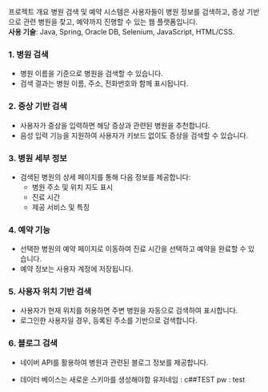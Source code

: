  프로젝트 개요
병원 검색 및 예약 시스템은 사용자들이 병원 정보를 검색하고, 증상 기반으로 관련 병원을 찾고, 예약까지 진행할 수 있는 웹 플랫폼입니다.  
**사용 기술**: Java, Spring, Oracle DB, Selenium, JavaScript, HTML/CSS.


### 1. **병원 검색**
- 병원 이름을 기준으로 병원을 검색할 수 있습니다.
- 검색 결과는 병원 이름, 주소, 전화번호와 함께 표시됩니다.

### 2. **증상 기반 검색**
- 사용자가 증상을 입력하면 해당 증상과 관련된 병원을 추천합니다.
- 음성 입력 기능을 지원하여 사용자가 키보드 없이도 증상을 검색할 수 있습니다.

### 3. **병원 세부 정보**
- 검색된 병원의 상세 페이지를 통해 다음 정보를 제공합니다:
  - 병원 주소 및 위치 지도 표시
  - 진료 시간
  - 제공 서비스 및 특징

### 4. **예약 기능**
- 선택한 병원의 예약 페이지로 이동하여 진료 시간을 선택하고 예약을 완료할 수 있습니다.
- 예약 정보는 사용자 계정에 저장됩니다.

### 5. **사용자 위치 기반 검색**
- 사용자가 현재 위치를 허용하면 주변 병원을 자동으로 검색하여 표시합니다.
- 로그인한 사용자일 경우, 등록된 주소를 기반으로 검색합니다.

### 6. **블로그 검색**
- 네이버 API를 활용하여 병원과 관련된 블로그 정보를 제공합니다.

- 데이터 베이스는 새로운 스키마를 생성해야함
  유저네임 : c##TEST  pw : test

  
